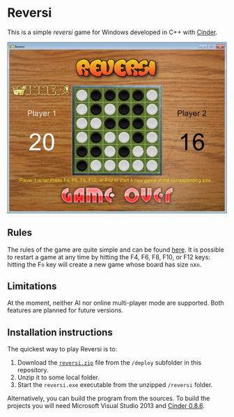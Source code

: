 # Reversi

This is a simple *reversi* game for Windows developed in C++ with [Cinder](http://libcinder.org/).

![Game over screenshot](https://github.com/andyprowl/reversi/blob/master/screenshots/screenshot01.jpg)

## Rules

The rules of the game are quite simple and can be found [here](http://en.wikipedia.org/wiki/Reversi#Rules). It is possible to restart a game at any time by hitting the F4, F6, F8, F10, or F12 keys: hitting the F`n` key will create a new game whose board has size `n`x`n`.

## Limitations

At the moment, neither AI nor online multi-player mode are supported. Both features are planned for future versions.

## Installation instructions

The quickest way to play Reversi is to:

 1. Download the [`reversi.zip`](https://github.com/andyprowl/reversi/raw/master/deploy/reversi.zip) file from the `/deploy` subfolder in this repository.
 2. Unzip it to some local folder. 
 3. Start the `reversi.exe` executable from the unzipped `/reversi` folder.

Alternatively, you can build the program from the sources. To build the projects you will need Microsoft Visual Studio 2013 and [Cinder 0.8.6](http://libcinder.org/blog/posts/9_cinder-086-released/).
